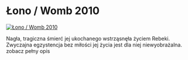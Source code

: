 Łono / Womb 2010 
=============
[![Łono / Womb 2010 ](http://vidos.pl/images/player.gif)](http://vidos.pl/ono-womb-2010)

 Nagła, tragiczna śmierć jej ukochanego wstrząsnęła życiem Rebeki. Zwyczajna egzystencja bez miłości jej życia jest dla niej niewyobrażalna. zobacz pełny opis
